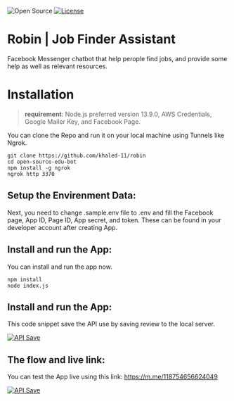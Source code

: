 ![Open Source](https://badges.frapsoft.com/os/v2/open-source.svg?v=103)
[![License](https://img.shields.io/badge/License-BSD%203--Clause-blue.svg)](https://opensource.org/licenses/BSD-3-Clause)

# Robin | Job Finder Assistant

Facebook Messenger chatbot that help perople find jobs, and provide some help as well as relevant resources.

# Installation


> **requirement**: Node.js preferred version 13.9.0, AWS Credentials, Google Mailer Key, and Facebook Page.


You can clone the Repo and run it on your local machine using Tunnels like Ngrok.

```
git clone https://github.com/khaled-11/robin
cd open-source-edu-bot
npm install -g ngrok
ngrok http 3370
```

## Setup the Envirenment Data:

Next, you need to change .sample.env file to .env and fill the Facebook page, App ID, Page ID, App secret, and token. These can be found in your developer account after creating App.


## Install and run the App:

You can install and run the app now.

```
npm install
node index.js
```

## Install and run the App:

This code snippet save the API use by saving review to the local server.

[![API Save](https://techolopia.com/wp-content/uploads/2020/09/code_snippet.jpg)](https://m.me/118754656624049)


## The flow and live link:

You can test the App live using this link: https://m.me/118754656624049

[![API Save](https://techolopia.com/wp-content/uploads/2020/09/flow-1.jpg)](https://m.me/118754656624049)



